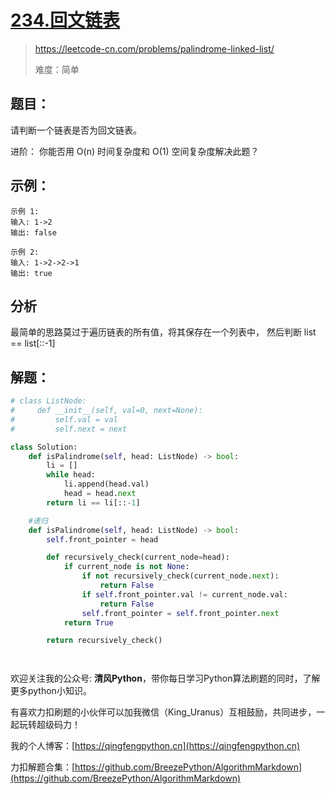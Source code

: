 # [234.回文链表 ](https://leetcode-cn.com/problems/palindrome-linked-list/)
> https://leetcode-cn.com/problems/palindrome-linked-list/
> 
> 难度：简单

## 题目：
请判断一个链表是否为回文链表。

进阶：
你能否用 O(n) 时间复杂度和 O(1) 空间复杂度解决此题？

## 示例：

```
示例 1:
输入: 1->2
输出: false

示例 2:
输入: 1->2->2->1
输出: true
```

## 分析

最简单的思路莫过于遍历链表的所有值，将其保存在一个列表中，
然后判断 list == list[::-1]

## 解题：

```python
# class ListNode:
#     def __init__(self, val=0, next=None):
#         self.val = val
#         self.next = next

class Solution:
    def isPalindrome(self, head: ListNode) -> bool:
        li = []
        while head:
            li.append(head.val)
            head = head.next
        return li == li[::-1]

    #递归
    def isPalindrome(self, head: ListNode) -> bool:
        self.front_pointer = head

        def recursively_check(current_node=head):
            if current_node is not None:
                if not recursively_check(current_node.next):
                    return False
                if self.front_pointer.val != current_node.val:
                    return False
                self.front_pointer = self.front_pointer.next
            return True

        return recursively_check()




```

欢迎关注我的公众号: **清风Python**，带你每日学习Python算法刷题的同时，了解更多python小知识。

有喜欢力扣刷题的小伙伴可以加我微信（King_Uranus）互相鼓励，共同进步，一起玩转超级码力！

我的个人博客：[https://qingfengpython.cn](https://qingfengpython.cn)

力扣解题合集：[https://github.com/BreezePython/AlgorithmMarkdown](https://github.com/BreezePython/AlgorithmMarkdown)